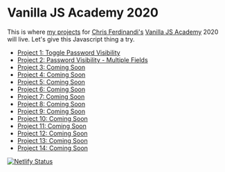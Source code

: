# Vanilla JS Academy 2020

This is where [my projects](https://vanillajs-academy-2020-ximenavf.netlify.com) for [Chris Ferdinandi's](https://gomakethings.com/) [Vanilla JS Academy](https://vanillajsacademy.com/) 2020 will live. Let's give this Javascript thing a try.

-   [Project 1: Toggle Password Visibility](https://vanillajs-academy-2020-ximenavf.netlify.com/1-project-one/)
-   [Project 2: Password Visibility - Multiple Fields](https://vanillajs-academy-2020-ximenavf.netlify.com/2-project-two/)
-   [Project 3: Coming Soon](https://vanillajs-academy-2020-ximenavf.netlify.com/3-project-three/)
-   [Project 4: Coming Soon](https://vanillajs-academy-2020-ximenavf.netlify.com/4-project-four/)
-   [Project 5: Coming Soon](https://vanillajs-academy-2020-ximenavf.netlify.com/5-project-five/)
-   [Project 6: Coming Soon](https://vanillajs-academy-2020-ximenavf.netlify.com/6-project-six/)
-   [Project 7: Coming Soon](https://vanillajs-academy-2020-ximenavf.netlify.com/7-project-seven/)
-   [Project 8: Coming Soon](https://vanillajs-academy-2020-ximenavf.netlify.com/8-project-eight/)
-   [Project 9: Coming Soon](https://vanillajs-academy-2020-ximenavf.netlify.com/9-project-nine/)
-   [Project 10: Coming Soon](https://vanillajs-academy-2020-ximenavf.netlify.com/10-project-ten/)
-   [Project 11: Coming Soon](https://vanillajs-academy-2020-ximenavf.netlify.com/11-project-eleven/)
-   [Project 12: Coming Soon](https://vanillajs-academy-2020-ximenavf.netlify.com/12-project-twelve/)
-   [Project 13: Coming Soon](https://vanillajs-academy-2020-ximenavf.netlify.com/13-project-thirteen/)
-   [Project 14: Coming Soon](https://vanillajs-academy-2020-ximenavf.netlify.com/14-project-fourteen/)


[![Netlify Status](https://api.netlify.com/api/v1/badges/e3884530-4ed5-4882-86d8-b961947f2017/deploy-status)](https://app.netlify.com/sites/vanillajs-academy-2020-ximenavf/deploys)